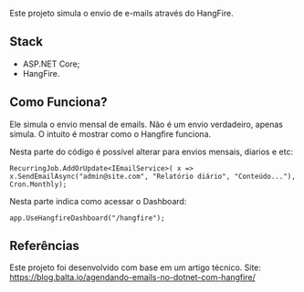 Este projeto simula o envio de e-mails através do HangFire.

## Stack
- ASP.NET Core;
- HangFire.

## Como Funciona?
Ele simula o envio mensal de emails. Não é um envio verdadeiro, apenas simula.
O intuito é mostrar como o Hangfire funciona.

Nesta parte do código é possível alterar para envios mensais, diarios e etc:

`RecurringJob.AddOrUpdate<IEmailService>(
    x => x.SendEmailAsync("admin@site.com", "Relatório diário", "Conteúdo..."),
    Cron.Monthly);`

Nesta parte indica como acessar o Dashboard:

`app.UseHangfireDashboard("/hangfire");`

## Referências
Este projeto foi desenvolvido com base em um artigo técnico.
Site: https://blog.balta.io/agendando-emails-no-dotnet-com-hangfire/
